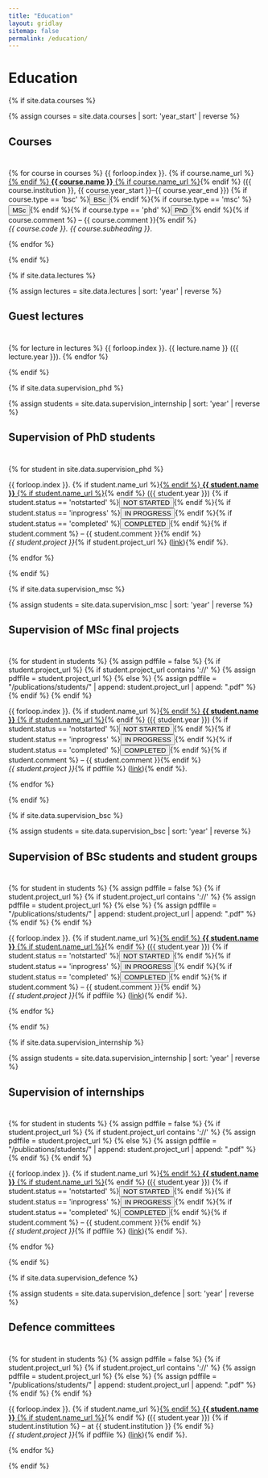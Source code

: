 ```yaml
---
title: "Education"
layout: gridlay
sitemap: false
permalink: /education/
---
```


# Education

{% if site.data.courses %}
<!-- Sort courses by year -->
{% assign courses = site.data.courses | sort: 'year_start' | reverse %}

## Courses
<div class="rowl1" style="padding-top: 10px;">

{% for course in courses %}
{{ forloop.index }}. {% if course.name_url %}<a href="{{ course.name_url }}" target="_blank">{% endif %} <strong>{{ course.name }}</strong> {% if course.name_url %}</a>{% endif %} ({{ course.institution }}, {{ course.year_start }}–{{ course.year_end }}) {% if course.type == 'bsc' %}<button class="btn-completed">BSc</button>{% endif %}{% if course.type == 'msc' %}<button class="btn-inprogress">MSc</button>{% endif %}{% if course.type == 'phd' %}<button class="btn-notstarted">PhD</button>{% endif %}{% if course.comment %} – {{ course.comment }}{% endif %}
<br/>
<i>{{ course.code }}. {{ course.subheading }}</i>.

{% endfor %}

</div>
{% endif %}

{% if site.data.lectures %}
<!-- Sort lectures by year -->
{% assign lectures = site.data.lectures | sort: 'year' | reverse %}

## Guest lectures
<div class="rowl1" style="padding-top: 10px;">

{% for lecture in lectures %}
  {{ forloop.index }}. {{ lecture.name }} ({{ lecture.year }}).
{% endfor %}

</div>
{% endif %}

{% if site.data.supervision_phd %}
<!-- Sort students by year -->
{% assign students = site.data.supervision_internship | sort: 'year' | reverse %}
## Supervision of PhD students
<div class="rowl1" style="padding-top: 10px;">

{% for student in site.data.supervision_phd %}

{{ forloop.index }}. {% if student.name_url %}<a href="{{ student.name_url }}" target="_blank">{% endif %} <strong>{{ student.name }}</strong> {% if student.name_url %}</a>{% endif %} ({{ student.year }}) {% if student.status == 'notstarted' %}<button class="btn-notstarted">NOT STARTED</button>{% endif %}{% if student.status == 'inprogress' %}<button class="btn-inprogress">IN PROGRESS</button>{% endif %}{% if student.status == 'completed' %}<button class="btn-completed">COMPLETED</button>{% endif %}{% if student.comment %} – {{ student.comment }}{% endif %}
<br/>
<i>{{ student.project }}</i>{% if student.project_url %} (<a href="{{ student.project_url }}" target="_blank">link</a>){% endif %}.

{% endfor %}
</div>
{% endif %}

{% if site.data.supervision_msc %}
<!-- Sort courses by year -->
{% assign students = site.data.supervision_msc | sort: 'year' | reverse %}
## Supervision of MSc final projects
<div class="rowl1" style="padding-top: 10px;">

{% for student in students %}
  {% assign pdffile = false %}
  {% if student.project_url %}
      {% if student.project_url contains '://' %}
        {% assign pdffile = student.project_url %}
      {% else %}
        {% assign pdffile = "/publications/students/" | append:  student.project_url  | append: ".pdf" %}
      {% endif %}
  {% endif %}

{{ forloop.index }}. {% if student.name_url %}<a href="{{ student.name_url }}" target="_blank">{% endif %} <strong>{{ student.name }}</strong> {% if student.name_url %}</a>{% endif %} ({{ student.year }}) {% if student.status == 'notstarted' %}<button class="btn-notstarted">NOT STARTED</button>{% endif %}{% if student.status == 'inprogress' %}<button class="btn-inprogress">IN PROGRESS</button>{% endif %}{% if student.status == 'completed' %}<button class="btn-completed">COMPLETED</button>{% endif %}{% if student.comment %} – {{ student.comment }}{% endif %}
<br/>
<i>{{ student.project }}</i>{% if pdffile %} (<a href="{{ pdffile }}" target="_blank">link</a>){% endif %}.

{% endfor %}
</div>
{% endif %}

{% if site.data.supervision_bsc %}
<!-- Sort students by year -->
{% assign students = site.data.supervision_bsc | sort: 'year' | reverse %}
## Supervision of BSc students and student groups
<div class="rowl1" style="padding-top: 10px;">

{% for student in students %}
  {% assign pdffile = false %}
  {% if student.project_url %}
      {% if student.project_url contains '://' %}
        {% assign pdffile = student.project_url %}
      {% else %}
        {% assign pdffile = "/publications/students/" | append:  student.project_url  | append: ".pdf" %}
      {% endif %}
  {% endif %}

{{ forloop.index }}. {% if student.name_url %}<a href="{{ student.name_url }}" target="_blank">{% endif %} <strong>{{ student.name }}</strong> {% if student.name_url %}</a>{% endif %} ({{ student.year }}) {% if student.status == 'notstarted' %}<button class="btn-notstarted">NOT STARTED</button>{% endif %}{% if student.status == 'inprogress' %}<button class="btn-inprogress">IN PROGRESS</button>{% endif %}{% if student.status == 'completed' %}<button class="btn-completed">COMPLETED</button>{% endif %}{% if student.comment %} – {{ student.comment }}{% endif %}
<br/>
<i>{{ student.project }}</i>{% if pdffile %} (<a href="{{ pdffile }}" target="_blank">link</a>){% endif %}.

{% endfor %}
</div>
{% endif %}

{% if site.data.supervision_internship %}
<!-- Sort students by year -->
{% assign students = site.data.supervision_internship | sort: 'year' | reverse %}
## Supervision of internships
<div class="rowl1" style="padding-top: 10px;">

{% for student in students %}
  {% assign pdffile = false %}
  {% if student.project_url %}
      {% if student.project_url contains '://' %}
        {% assign pdffile = student.project_url %}
      {% else %}
        {% assign pdffile = "/publications/students/" | append:  student.project_url  | append: ".pdf" %}
      {% endif %}
  {% endif %}

{{ forloop.index }}. {% if student.name_url %}<a href="{{ student.name_url }}" target="_blank">{% endif %} <strong>{{ student.name }}</strong> {% if student.name_url %}</a>{% endif %} ({{ student.year }}) {% if student.status == 'notstarted' %}<button class="btn-notstarted">NOT STARTED</button>{% endif %}{% if student.status == 'inprogress' %}<button class="btn-inprogress">IN PROGRESS</button>{% endif %}{% if student.status == 'completed' %}<button class="btn-completed">COMPLETED</button>{% endif %}{% if student.comment %} – {{ student.comment }}{% endif %}
<br/>
<i>{{ student.project }}</i>{% if pdffile %} (<a href="{{ pdffile }}" target="_blank">link</a>){% endif %}.

{% endfor %}
</div>
{% endif %}

{% if site.data.supervision_defence %}
<!-- Sort students by year -->
{% assign students = site.data.supervision_defence | sort: 'year' | reverse %}
## Defence committees
<div class="rowl1" style="padding-top: 10px;">

{% for student in students %}
  {% assign pdffile = false %}
  {% if student.project_url %}
      {% if student.project_url contains '://' %}
        {% assign pdffile = student.project_url %}
      {% else %}
        {% assign pdffile = "/publications/students/" | append:  student.project_url  | append: ".pdf" %}
      {% endif %}
  {% endif %}

{{ forloop.index }}. {% if student.name_url %}<a href="{{ student.name_url }}" target="_blank">{% endif %} <strong>{{ student.name }}</strong> {% if student.name_url %}</a>{% endif %} ({{ student.year }}) {% if student.institution %} – at {{ student.institution }} {% endif %}
<br/>
<i>{{ student.project }}</i>{% if pdffile %} (<a href="{{ pdffile }}" target="_blank">link</a>){% endif %}.

{% endfor %}
</div>
{% endif %}
